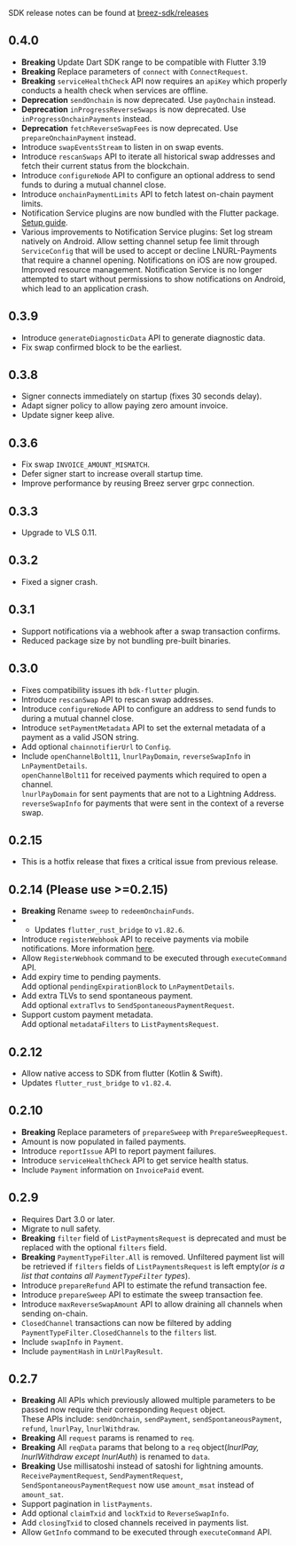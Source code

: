 SDK release notes can be found at [breez-sdk/releases](https://github.com/breez/breez-sdk/releases/)
## 0.4.0
* **Breaking** Update Dart SDK range to be compatible with Flutter 3.19
* **Breaking** Replace parameters of `connect` with `ConnectRequest`.
* **Breaking** `serviceHealthCheck` API now requires an `apiKey` which properly conducts a health check when services are offline.
* **Deprecation** `sendOnchain` is now deprecated. Use `payOnchain` instead.
* **Deprecation** `inProgressReverseSwaps` is now deprecated. Use `inProgressOnchainPayments` instead.
* **Deprecation** `fetchReverseSwapFees` is now deprecated. Use `prepareOnchainPayment` instead.
* Introduce `swapEventsStream` to listen in on swap events.
* Introduce `rescanSwaps` API to iterate all historical swap addresses and fetch their current status from the blockchain.
* Introduce `configureNode` API to configure an optional address to send funds to during a mutual channel close.
* Introduce `onchainPaymentLimits` API to fetch latest on-chain payment limits.
* Notification Service plugins are now bundled with the Flutter package. [Setup guide](https://sdk-doc-prerelease.breez.technology/notifications/setup_plugin.html).
* Various improvements to Notification Service plugins:
  Set log stream natively on Android.
  Allow setting channel setup fee limit through `ServiceConfig` that will be used to accept or decline LNURL-Payments that require a channel opening.
  Notifications on iOS are now grouped.
  Improved resource management.
  Notification Service is no longer attempted to start without permissions to show notifications on Android, which lead to an application crash.

## 0.3.9
* Introduce `generateDiagnosticData` API to generate diagnostic data.
* Fix swap confirmed block to be the earliest.

## 0.3.8
* Signer connects immediately on startup (fixes 30 seconds delay).
* Adapt signer policy to allow paying zero amount invoice.
* Update signer keep alive.

## 0.3.6
* Fix swap `INVOICE_AMOUNT_MISMATCH`.
* Defer signer start to increase overall startup time.
* Improve performance by reusing Breez server grpc connection.

## 0.3.3
* Upgrade to VLS 0.11.

## 0.3.2
* Fixed a signer crash.

## 0.3.1
* Support notifications via a webhook after a swap transaction confirms.
* Reduced package size by not bundling pre-built binaries.

## 0.3.0
* Fixes compatibility issues ith `bdk-flutter` plugin.
* Introduce `rescanSwap` API to rescan swap addresses.
* Introduce `configureNode` API to configure an address to send funds to during a mutual channel close.
* Introduce `setPaymentMetadata` API to set the external metadata of a payment as a valid JSON string.
* Add optional `chainnotifierUrl` to `Config`.
* Include `openChannelBolt11`, `lnurlPayDomain`, `reverseSwapInfo` in `LnPaymentDetails`.  
  `openChannelBolt11` for received payments which required to open a channel.  
  `lnurlPayDomain` for sent payments that are not to a Lightning Address.  
  `reverseSwapInfo` for payments that were sent in the context of a reverse swap.

## 0.2.15
* This is a hotfix release that fixes a critical issue from previous release.

## 0.2.14 (Please use >=0.2.15)
* **Breaking** Rename `sweep` to `redeemOnchainFunds`.
* * Updates `flutter_rust_bridge` to `v1.82.6`.
* Introduce `registerWebhook` API to receive payments via mobile notifications. More information [here](https://sdk-doc.breez.technology/guide/payment_notification.html).
* Allow `RegisterWebhook` command to be executed through `executeCommand` API.
* Add expiry time to pending payments.  
  Add optional `pendingExpirationBlock` to `LnPaymentDetails`.
* Add extra TLVs to send spontaneous payment.  
  Add optional `extraTlvs` to `SendSpontaneousPaymentRequest`.
* Support custom payment metadata.  
  Add optional `metadataFilters` to `ListPaymentsRequest`.

## 0.2.12
* Allow native access to SDK from flutter (Kotlin & Swift).
* Updates `flutter_rust_bridge` to `v1.82.4`.

## 0.2.10
* **Breaking** Replace parameters of `prepareSweep` with `PrepareSweepRequest`.
* Amount is now populated in failed payments.
* Introduce `reportIssue` API to report payment failures.
* Introduce `serviceHealthCheck` API to get service health status.
* Include `Payment` information on `InvoicePaid` event.

## 0.2.9
* Requires Dart 3.0 or later.
* Migrate to null safety.
* **Breaking** `filter` field of `ListPaymentsRequest` is deprecated and must be replaced with the optional `filters` field.
* **Breaking** `PaymentTypeFilter.All` is removed. Unfiltered payment list will be retrieved if `filters` fields of `ListPaymentsRequest` is left empty(_or is a list that contains all `PaymentTypeFilter` types_).
* Introduce `prepareRefund` API to estimate the refund transaction fee.
* Introduce `prepareSweep` API to estimate the sweep transaction fee.
* Introduce `maxReverseSwapAmount` API to allow draining all channels when sending on-chain.
* `ClosedChannel` transactions can now be filtered by adding `PaymentTypeFilter.ClosedChannels` to the `filters` list.
* Include `swapInfo` in `Payment`.
* Include `paymentHash` in `LnUrlPayResult`.

## 0.2.7
* **Breaking** All APIs which previously allowed multiple parameters to be
  passed now require their corresponding `Request` object.  
  These APIs include: `sendOnchain`, `sendPayment`, `sendSpontaneousPayment`, `refund`, `lnurlPay`, `lnurlWithdraw`.
* **Breaking** All `request` params is renamed to `req`.
* **Breaking** All `reqData` params that belong to a `req` object(_lnurlPay, lnurlWithdraw except lnurlAuth_) is renamed to `data`.
* **Breaking** Use millisatoshi instead of satoshi for lightning amounts.  
  `ReceivePaymentRequest`, `SendPaymentRequest`, `SendSpontaneousPaymentRequest` now use `amount_msat` instead of `amount_sat`.
* Support pagination in `listPayments`.
* Add optional `claimTxid` and `lockTxid` to `ReverseSwapInfo`.
* Add `closingTxid` to closed channels received in payments list.
* Allow `GetInfo` command to be executed through `executeCommand` API.